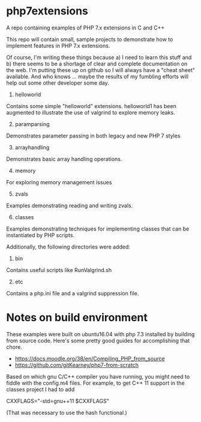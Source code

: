 # php7extensions
A repo containing examples of PHP 7.x extensions in C and C++

This repo will contain small, sample projects to demonstrate how to implement features in PHP 7.x extensions.

Of course, I'm writing these things because a) I need to learn this stuff and b) there seems to be a shortage of clear and complete documentation on the web. I'm putting these up on github so I will always have a "cheat sheet" available. And who knows ... maybe the results of my fumbling efforts will help out some other developer some day. 

1. helloworld 

Contains some simple "helloworld" extensions. helloworld1 has been augmented
to illustrate the use of valgrind to explore memory leaks. 

2. paramparsing

Demonstrates parameter passing in both legacy and new PHP 7 styles

3. arrayhandling

Demonstrates basic array handling operations. 

4. memory

For exploring memory management issues

5. zvals

Examples demonstrating reading and writing zvals. 

6. classes

Examples demonstrating techniques for implementing classes that can
be instantiated by PHP scripts. 

Additionally, the following directories were added:

1. bin

Contains useful scripts like RunValgrind.sh

2. etc

Contains a php.ini file and a valgrind suppression file. 

# Notes on build environment

These examples were built on ubuntu16.04 with php 7.3 installed
by building from source code. Here's some pretty good guides for 
accomplishing that chore.

* https://docs.moodle.org/38/en/Compiling_PHP_from_source
* https://github.com/gitKearney/php7-from-scratch

Based on which gnu C/C++ compiler you have running, you
might need to fiddle with the config.m4 files. For example,
to get C++ 11 support in the classes project I had to add

CXXFLAGS="-std=gnu++11 $CXXFLAGS"

(That was necessary to use the hash functional.)


